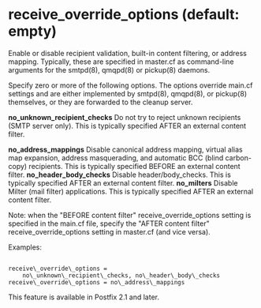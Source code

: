 # receive_override_options (default: empty)
 Enable or disable recipient validation, built-in content
filtering, or address mapping. Typically, these are specified in
master.cf as command-line arguments for the smtpd(8), qmqpd(8) or
pickup(8) daemons. 


 Specify zero or more of the following options. The options
override main.cf settings and are either implemented by smtpd(8),
qmqpd(8), or pickup(8) themselves, or they are forwarded to the
cleanup server. 



**no\_unknown\_recipient\_checks**
Do not try to reject unknown recipients (SMTP server only).
This is typically specified AFTER an external content filter.

**no\_address\_mappings**
Disable canonical address mapping, virtual alias map expansion,
address masquerading, and automatic BCC (blind carbon-copy)
recipients. This is typically specified BEFORE an external content
filter. 
**no\_header\_body\_checks**
Disable header/body\_checks. This is typically specified AFTER
an external content filter. 
**no\_milters**
Disable Milter (mail filter) applications. This is typically
specified AFTER an external content filter. 


Note: when the "BEFORE content filter" receive\_override\_options
setting is specified in the main.cf file, specify the "AFTER content
filter" receive\_override\_options setting in master.cf (and vice
versa).




Examples:




```

receive\_override\_options =
    no\_unknown\_recipient\_checks, no\_header\_body\_checks
receive\_override\_options = no\_address\_mappings

```


This feature is available in Postfix 2.1 and later.



